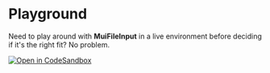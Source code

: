 # Playground

Need to play around with **MuiFileInput** in a live environment before deciding if it's the right fit? No problem.

[![Open in CodeSandbox](https://codesandbox.io/static/img/play-codesandbox.svg)](https://codesandbox.io/s/mui-file-input-t9epbm?fontsize=14&hidenavigation=1&theme=dark)
